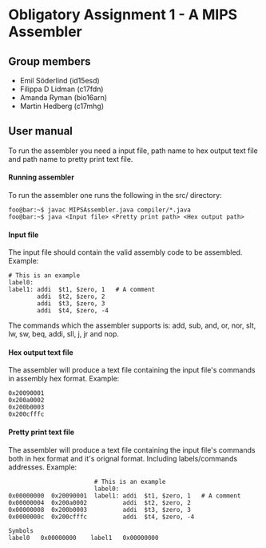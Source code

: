# Obligatory Assignment 1 - A MIPS Assembler
## Group members
* Emil Söderlind (id15esd)
* Filippa D Lidman (c17fdn)
* Amanda Ryman (bio16arn)
* Martin Hedberg (c17mhg)
## User manual
To run the assembler you need a input file, path name to hex output text file and path name to pretty print text file.

#### Running assembler
To run the assembler one runs the following in the src/ directory:

```console
foo@bar:~$ javac MIPSAssembler.java compiler/*.java
foo@bar:~$ java <Input file> <Pretty print path> <Hex output path>
```

#### Input file
The input file should contain the valid assembly code to be assembled. Example: 
```
# This is an example
label0:
label1: addi  $t1, $zero, 1   # A comment
		addi  $t2, $zero, 2
		addi  $t3, $zero, 3
		addi  $t4, $zero, -4
```

The commands which the assembler supports is: add, sub, and, or, nor, slt, lw, sw, beq, addi, sll, j, jr and nop.

#### Hex output text file
The assembler will produce a text file containing the input file's commands in assembly hex format. Example: 
```
0x20090001
0x200a0002
0x200b0003
0x200cfffc
```

#### Pretty print text file
The assembler will produce a text file containing the input file's commands both in hex format and it's orignal format. Including labels/commands addresses. Example: 
```
                        # This is an example
                        label0:
0x00000000  0x20090001  label1: addi  $t1, $zero, 1   # A comment
0x00000004  0x200a0002          addi  $t2, $zero, 2
0x00000008  0x200b0003          addi  $t3, $zero, 3
0x0000000c  0x200cfffc          addi  $t4, $zero, -4

Symbols
label0   0x00000000    label1   0x00000000    
```
